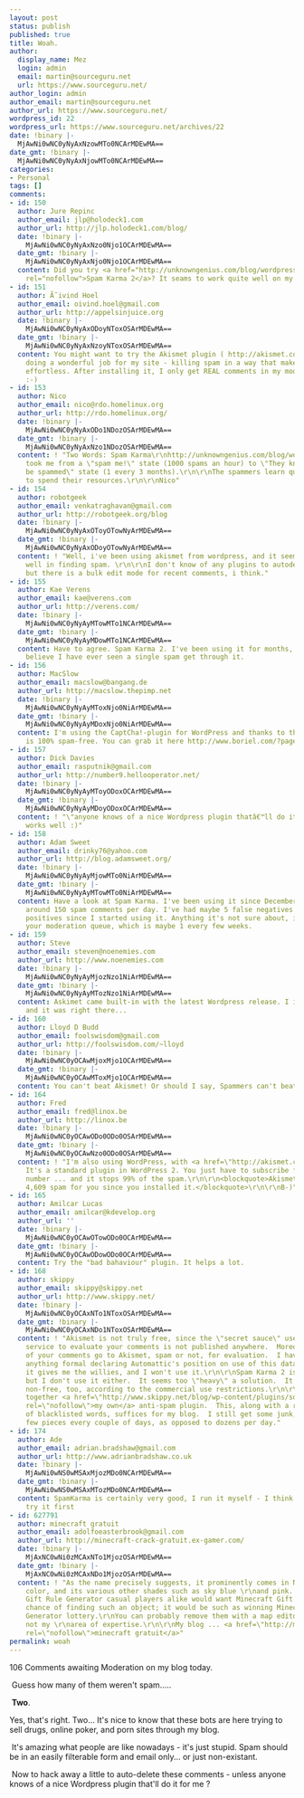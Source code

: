 ```yaml
---
layout: post
status: publish
published: true
title: Woah.
author:
  display_name: Mez
  login: admin
  email: martin@sourceguru.net
  url: https://www.sourceguru.net/
author_login: admin
author_email: martin@sourceguru.net
author_url: https://www.sourceguru.net/
wordpress_id: 22
wordpress_url: https://www.sourceguru.net/archives/22
date: !binary |-
  MjAwNi0wNC0yNyAxNzowMTo0NCArMDEwMA==
date_gmt: !binary |-
  MjAwNi0wNC0yNyAxNjowMTo0NCArMDEwMA==
categories:
- Personal
tags: []
comments:
- id: 150
  author: Jure Repinc
  author_email: jlp@holodeck1.com
  author_url: http://jlp.holodeck1.com/blog/
  date: !binary |-
    MjAwNi0wNC0yNyAxNzo0Njo1OCArMDEwMA==
  date_gmt: !binary |-
    MjAwNi0wNC0yNyAxNjo0Njo1OCArMDEwMA==
  content: Did you try <a href="http://unknowngenius.com/blog/wordpress/spam-karma/"
    rel="nofollow">Spam Karma 2</a>? It seams to work quite well on my Wordpress blog.
- id: 151
  author: Ã˜ivind Hoel
  author_email: oivind.hoel@gmail.com
  author_url: http://appelsinjuice.org
  date: !binary |-
    MjAwNi0wNC0yNyAxODoyNToxOSArMDEwMA==
  date_gmt: !binary |-
    MjAwNi0wNC0yNyAxNzoyNToxOSArMDEwMA==
  content: You might want to try the Akismet plugin ( http://akismet.com/ ) - it's
    doing a wonderful job for my site - killing spam in a way that makes it seem completely
    effortless. After installing it, I only get REAL comments in my moderation queue
    :-)
- id: 153
  author: Nico
  author_email: nico@rdo.homelinux.org
  author_url: http://rdo.homelinux.org/
  date: !binary |-
    MjAwNi0wNC0yNyAxODo1NDozOSArMDEwMA==
  date_gmt: !binary |-
    MjAwNi0wNC0yNyAxNzo1NDozOSArMDEwMA==
  content: ! "Two Words: Spam Karma\r\nhttp://unknowngenius.com/blog/wordpress/spam-karma/\r\n\r\nIt
    took me from a \"spam me!\" state (1000 spams an hour) to \"They know I can't
    be spammed\" state (1 every 3 months).\r\n\r\nThe spammers learn quickly where
    to spend their resources.\r\n\r\nNico"
- id: 154
  author: robotgeek
  author_email: venkatraghavan@gmail.com
  author_url: http://robotgeek.org/blog
  date: !binary |-
    MjAwNi0wNC0yNyAxOToyOTowNyArMDEwMA==
  date_gmt: !binary |-
    MjAwNi0wNC0yNyAxODoyOTowNyArMDEwMA==
  content: ! "Well, i've been using akismet from wordpress, and it seems to work pretty
    well in finding spam. \r\n\r\nI don't know of any plugins to autodelete this,
    but there is a bulk edit mode for recent comments, i think."
- id: 155
  author: Kae Verens
  author_email: kae@verens.com
  author_url: http://verens.com/
  date: !binary |-
    MjAwNi0wNC0yNyAyMTowMTo1NCArMDEwMA==
  date_gmt: !binary |-
    MjAwNi0wNC0yNyAyMDowMTo1NCArMDEwMA==
  content: Have to agree. Spam Karma 2. I've been using it for months, and I don't
    believe I have ever seen a single spam get through it.
- id: 156
  author: MacSlow
  author_email: macslow@bangang.de
  author_url: http://macslow.thepimp.net
  date: !binary |-
    MjAwNi0wNC0yNyAyMToxNjo0NiArMDEwMA==
  date_gmt: !binary |-
    MjAwNi0wNC0yNyAyMDoxNjo0NiArMDEwMA==
  content: I'm using the CaptCha!-plugin for WordPress and thanks to that my blog
    is 100% spam-free. You can grab it here http://www.boriel.com/?page_id=17
- id: 157
  author: Dick Davies
  author_email: rasputnik@gmail.com
  author_url: http://number9.hellooperator.net/
  date: !binary |-
    MjAwNi0wNC0yNyAyMToyODoxOCArMDEwMA==
  date_gmt: !binary |-
    MjAwNi0wNC0yNyAyMDoyODoxOCArMDEwMA==
  content: ! "\"anyone knows of a nice Wordpress plugin thatâ€™ll do it for me ?\"\r\n\r\nmysqladmin
    works well :)"
- id: 158
  author: Adam Sweet
  author_email: drinky76@yahoo.com
  author_url: http://blog.adamsweet.org/
  date: !binary |-
    MjAwNi0wNC0yNyAyMjowMTo0NiArMDEwMA==
  date_gmt: !binary |-
    MjAwNi0wNC0yNyAyMTowMTo0NiArMDEwMA==
  content: Have a look at Spam Karma. I've been using it since December 2005. I get
    around 150 spam comments per day. I've had maybe 5 false negatives and no false
    positives since I started using it. Anything it's not sure about, it leaves in
    your moderation queue, which is maybe 1 every few weeks.
- id: 159
  author: Steve
  author_email: steven@noenemies.com
  author_url: http://www.noenemies.com
  date: !binary |-
    MjAwNi0wNC0yNyAyMjozNzo1NiArMDEwMA==
  date_gmt: !binary |-
    MjAwNi0wNC0yNyAyMTozNzo1NiArMDEwMA==
  content: Askimet came built-in with the latest Wordpress release. I installed Wordpress,
    and it was right there...
- id: 160
  author: Lloyd D Budd
  author_email: foolswisdom@gmail.com
  author_url: http://foolswisdom.com/~lloyd
  date: !binary |-
    MjAwNi0wNC0yOCAwMjoxMjo1OCArMDEwMA==
  date_gmt: !binary |-
    MjAwNi0wNC0yOCAwMToxMjo1OCArMDEwMA==
  content: You can't beat Akismet! Or should I say, Spammers can't beat Akismet.
- id: 164
  author: Fred
  author_email: fred@linox.be
  author_url: http://linox.be
  date: !binary |-
    MjAwNi0wNC0yOCAwODo0ODo0OSArMDEwMA==
  date_gmt: !binary |-
    MjAwNi0wNC0yOCAwNzo0ODo0OSArMDEwMA==
  content: ! "I'm also using WordPress, with <a href=\"http://akismet.com/\" rel=\"nofollow\">akismet</a>.
    It's a standard plugin in WordPress 2. You just have to subscribe for an akismet
    number ... and it stops 99% of the spam.\r\n\r\n<blockquote>Akismet has caught
    4,609 spam for you since you installed it.</blockquote>\r\n\r\nB-)"
- id: 165
  author: Amilcar Lucas
  author_email: amilcar@kdevelop.org
  author_url: ''
  date: !binary |-
    MjAwNi0wNC0yOCAwOTowODo0OCArMDEwMA==
  date_gmt: !binary |-
    MjAwNi0wNC0yOCAwODowODo0OCArMDEwMA==
  content: Try the "bad bahaviour" plugin. It helps a lot.
- id: 168
  author: skippy
  author_email: skippy@skippy.net
  author_url: http://www.skippy.net/
  date: !binary |-
    MjAwNi0wNC0yOCAxNTo1NToxOSArMDEwMA==
  date_gmt: !binary |-
    MjAwNi0wNC0yOCAxNDo1NToxOSArMDEwMA==
  content: ! "Akismet is not truly free, since the \"secret sauce\" used by the Akismet
    service to evaluate your comments is not published anywhere.  Moreover, <em>all</em>
    of your comments go to Akismet, spam or not, for evaluation.  I have yet to see
    anything formal declaring Automattic's position on use of this data.  Personally,
    it gives me the willies, and I won't use it.\r\n\r\nSpam Karma 2 is quite popular,
    but I don't use it either.  It seems too \"heavy\" a solution.  It's technically
    non-free, too, according to the commercial use restrictions.\r\n\r\nI cobbled
    together <a href=\"http://www.skippy.net/blog/wp-content/plugins/sdm_spam_check.phps\"
    rel=\"nofollow\">my own</a> anti-spam plugin.  This, along with a reasonable set
    of blacklisted words, suffices for my blog.  I still get some junk, but it's a
    few pieces every couple of days, as opposed to dozens per day."
- id: 174
  author: Ade
  author_email: adrian.bradshaw@gmail.com
  author_url: http://www.adrianbradshaw.co.uk
  date: !binary |-
    MjAwNi0wNS0wMSAxMjozMDo0NCArMDEwMA==
  date_gmt: !binary |-
    MjAwNi0wNS0wMSAxMTozMDo0NCArMDEwMA==
  content: SpamKarma is certainly very good, I run it myself - I think you should
    try it first
- id: 627791
  author: minecraft gratuit
  author_email: adolfoeasterbrook@gmail.com
  author_url: http://minecraft-crack-gratuit.ex-gamer.com/
  date: !binary |-
    MjAxNC0wNi0zMCAxNTo1MjozOSArMDEwMA==
  date_gmt: !binary |-
    MjAxNC0wNi0zMCAxNDo1MjozOSArMDEwMA==
  content: ! "As the name precisely suggests, it prominently comes in Neelam or blue
    color, and its various other shades such as sky blue \r\nand pink. Hardcore Minecraft
    Gift Rule Generator casual players alike would want Minecraft Gift Code Generator
    chance of finding such an object; it would be such as winning Minecraft Gift Code
    Generator lottery.\r\nYou can probably remove them with a map editor, but that's
    not my \r\narea of expertise.\r\n\r\nMy blog ... <a href=\"http://minecraft-crack-gratuit.ex-gamer.com/\"
    rel=\"nofollow\">minecraft gratuit</a>"
permalink: woah
---
```

<p>106 Comments awaiting Moderation on my blog today.</p>
<p> Guess how many of them weren't spam.....</p>
<p> <strong>Two</strong>.</p>
<p>Yes, that's right. Two... It's nice to know that these bots are here trying to sell drugs, online poker, and porn sites through my blog.</p>
<p> It's amazing what people are like nowadays - it's just stupid. Spam should be in an easily filterable form and email only... or just non-existant.</p>
<p> Now to hack away a little to auto-delete these comments - unless anyone knows of a nice Wordpress plugin that'll do it for me ?</p>
